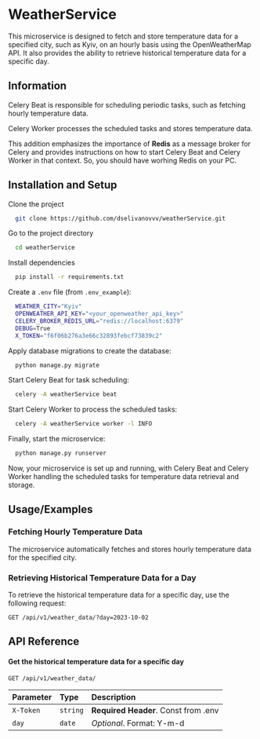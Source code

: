 
# WeatherService

This microservice is designed to fetch and store temperature data for a specified city, such as Kyiv, on an hourly basis using the OpenWeatherMap API. It also provides the ability to retrieve historical temperature data for a specific day.


## Information

Celery Beat is responsible for scheduling periodic tasks, such as fetching hourly temperature data.

 
Celery Worker processes the scheduled tasks and stores temperature data.

This addition emphasizes the importance of **Redis** as a message broker for Celery and provides instructions on how to start Celery Beat and Celery Worker in that context. So, you should have worhing Redis on your PC.
## Installation and Setup

Clone the project

```bash
  git clone https://github.com/dselivanovvv/weatherService.git
```

Go to the project directory

```bash
  cd weatherService
```

Install dependencies

```bash
  pip install -r requirements.txt
```

Create a `.env` file (from `.env_example`):
```bash
  WEATHER_CITY="Kyiv"
  OPENWEATHER_API_KEY="<your_openweather_api_key>"
  CELERY_BROKER_REDIS_URL="redis://localhost:6379"
  DEBUG=True
  X_TOKEN="f6f06b276a3e66c32893febcf73839c2"
```

Apply database migrations to create the database:
```bash
  python manage.py migrate
```
Start Celery Beat for task scheduling:
```bash
  celery -A weatherService beat
```

Start Celery Worker to process the scheduled tasks:
```bash
  celery -A weatherService worker -l INFO
```
  

Finally, start the microservice:
```bash
  python manage.py runserver
```


Now, your microservice is set up and running, with Celery Beat and Celery Worker handling the scheduled tasks for temperature data retrieval and storage.

## Usage/Examples

### Fetching Hourly Temperature Data

The microservice automatically fetches and stores hourly temperature data for the specified city.

### Retrieving Historical Temperature Data for a Day

To retrieve the historical temperature data for a specific day, use the following request:



```http
GET /api/v1/weather_data/?day=2023-10-02
```


## API Reference

#### Get the historical temperature data for a specific day

```http
GET /api/v1/weather_data/
```

| Parameter | Type     | Description                |
| :-------- | :------- | :------------------------- |
| `X-Token` |  `string`| **Required Header**. Const from .env |
|    `day`  |  `date`  | *Optional*. Format: Y-m-d |

